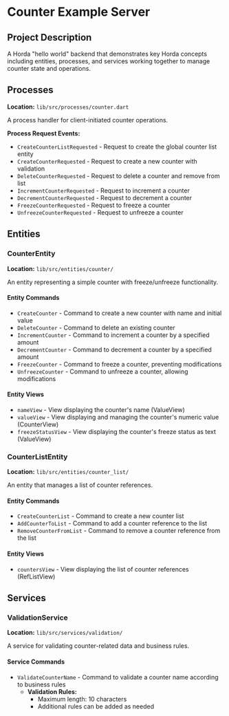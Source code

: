 # Counter Example Server

## Project Description

A Horda "hello world" backend that demonstrates key Horda concepts including entities, processes, and services working together to manage counter state and operations.

## Processes

**Location:** `lib/src/processes/counter.dart`

A process handler for client-initiated counter operations.

**Process Request Events:**
- `CreateCounterListRequested` - Request to create the global counter list entity
- `CreateCounterRequested` - Request to create a new counter with validation
- `DeleteCounterRequested` - Request to delete a counter and remove from list
- `IncrementCounterRequested` - Request to increment a counter
- `DecrementCounterRequested` - Request to decrement a counter
- `FreezeCounterRequested` - Request to freeze a counter
- `UnfreezeCounterRequested` - Request to unfreeze a counter

## Entities

### CounterEntity
**Location:** `lib/src/entities/counter/`

An entity representing a simple counter with freeze/unfreeze functionality.

#### Entity Commands
- `CreateCounter` - Command to create a new counter with name and initial value
- `DeleteCounter` - Command to delete an existing counter
- `IncrementCounter` - Command to increment a counter by a specified amount
- `DecrementCounter` - Command to decrement a counter by a specified amount  
- `FreezeCounter` - Command to freeze a counter, preventing modifications
- `UnfreezeCounter` - Command to unfreeze a counter, allowing modifications

#### Entity Views
- `nameView` - View displaying the counter's name (ValueView<String>)
- `valueView` - View displaying and managing the counter's numeric value (CounterView)
- `freezeStatusView` - View displaying the counter's freeze status as text (ValueView<String>)

### CounterListEntity
**Location:** `lib/src/entities/counter_list/`

An entity that manages a list of counter references.

#### Entity Commands
- `CreateCounterList` - Command to create a new counter list
- `AddCounterToList` - Command to add a counter reference to the list
- `RemoveCounterFromList` - Command to remove a counter reference from the list

#### Entity Views
- `countersView` - View displaying the list of counter references (RefListView)

## Services

### ValidationService
**Location:** `lib/src/services/validation/`

A service for validating counter-related data and business rules.

#### Service Commands
- `ValidateCounterName` - Command to validate a counter name according to business rules
  - **Validation Rules:**
    - Maximum length: 10 characters
    - Additional rules can be added as needed
